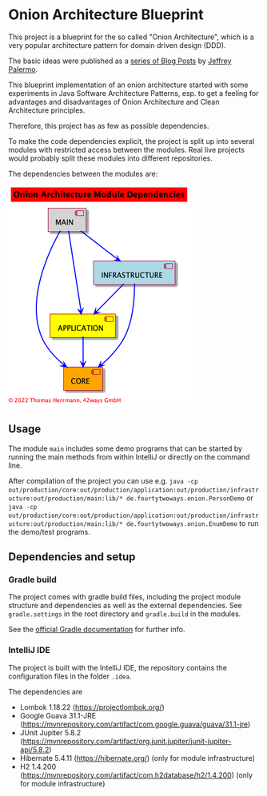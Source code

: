 # Onion Architecture Blueprint

This project is a blueprint for the so called "Onion Architecture", which is a very popular architecture pattern for domain driven design (DDD).

The basic ideas were published as a [series of Blog Posts](https://jeffreypalermo.com/2008/07/the-onion-architecture-part-1/) by
[Jeffrey Palermo](https://jeffreypalermo.com/).

This blueprint implementation of an onion architecture started with some experiments in Java Software Architecture Patterns, esp. to get a feeling
for advantages and disadvantages of Onion Architecture and Clean Architecture principles.

Therefore, this project has as few as possible dependencies.

To make the code dependencies explicit, the project is split up into several modules with restricted access between the modules.
Real live projects would probably split these modules into different repositories.

The dependencies between the modules are:

![Onion Architecture Module Dependencies](modules.png)

## Usage
The module `main` includes some demo programs that can be started by running
the main methods from within IntelliJ or directly on the command line.

After compilation of the project you can use e.g.
```java -cp out/production/core:out/production/application:out/production/infrastructure:out/production/main:lib/* de.fourtytwoways.onion.PersonDemo```
or
```java -cp out/production/core:out/production/application:out/production/infrastructure:out/production/main:lib/* de.fourtytwoways.onion.EnumDemo```
to run the demo/test programs.

## Dependencies and setup

### Gradle build

The project comes with gradle build files, including the project module structure and dependencies as well as
the external dependencies. See `gradle.settings` in the root directory and `gradle.build` in the modules.

See the [official Gradle documentation](https://docs.gradle.org/current/userguide/userguide.html) for further info.

### IntelliJ IDE

The project is built with the IntelliJ IDE, the repository contains the configuration files in the folder `.idea`.

The dependencies are

* Lombok 1.18.22 (https://projectlombok.org/)
* Google Guava 31.1-JRE (https://mvnrepository.com/artifact/com.google.guava/guava/31.1-jre)
* JUnit Jupiter 5.8.2 (https://mvnrepository.com/artifact/org.junit.jupiter/junit-jupiter-api/5.8.2)
* Hibernate 5.4.11 (https://hibernate.org/) (only for module infrastructure)
* H2 1.4.200 (https://mvnrepository.com/artifact/com.h2database/h2/1.4.200) (only for module infrastructure)

